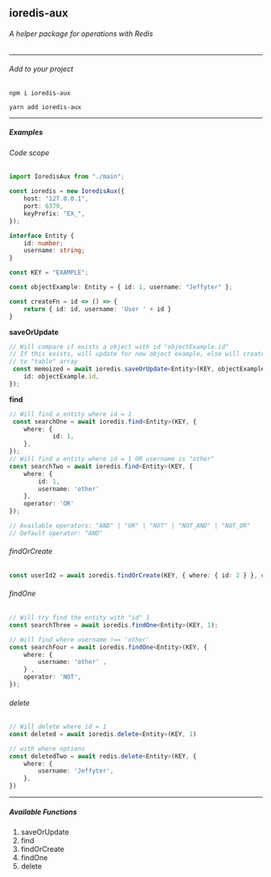 ## ioredis-aux

###### A helper package for operations with Redis
------------



###### Add to your project
`npm i ioredis-aux`

`yarn add ioredis-aux`

------------

##### Examples
###### Code scope
```typescript
import IoredisAux from "./main";

const ioredis = new IoredisAux({
    host: "127.0.0.1",
    port: 6379,
    keyPrefix: "EX_",
});

interface Entity {
    id: number;
    username: string;
}

const KEY = "EXAMPLE";

const objectExample: Entity = { id: 1, username: "Jeffyter" };

const createFn = id => () => {
    return { id: id, username: 'User ' + id }
}
```

**saveOrUpdate**
```typescript
// Will compare if exists a object with id "objectExample.id"
// If this exists, will update for new object example, else will create add the object
// to "table" array
 const memoized = await ioredis.saveOrUpdate<Entity>(KEY, objectExample, {
	id: objectExample.id,
});
```

**find**
```typescript
// Will find a entity where id = 1
 const searchOne = await ioredis.find<Entity>(KEY, {
 	where: {
    		id: 1,
   	},
});
// Will find a entity where id = 1 OR username is "other"
const searchTwo = await ioredis.find<Entity>(KEY, {
	where: {
    	id: 1,
    	username: 'other'
   	},
	operator: 'OR'
});

// Available operators: "AND" | "OR" | "NOT" | "NOT_AND" | "NOT_OR"
// Default operator: "AND"
```

###### findOrCreate
```typescript
const userId2 = await ioredis.findOrCreate(KEY, { where: { id: 2 } }, createFn(2))
```

###### findOne
```typescript
// Will try find the entity with "id" 1
const searchThree = await ioredis.findOne<Entity>(KEY, 1);

// Will find where username !== 'other'
const searchFour = await ioredis.findOne<Entity>(KEY, { 
	where: {
		username: 'other' ,
	} ,
	operator: 'NOT',
});
```

###### delete
```typescript
// Will delete where id = 1
const deleted = await ioredis.delete<Entity>(KEY, 1)

// with where options
const deletedTwo = await redis.delete<Entity>(KEY, {
	where: {
		username: 'Jeffyter',
	},
})
```
------------


##### Available Functions
1. saveOrUpdate
2. find
3. findOrCreate
4. findOne
5. delete
